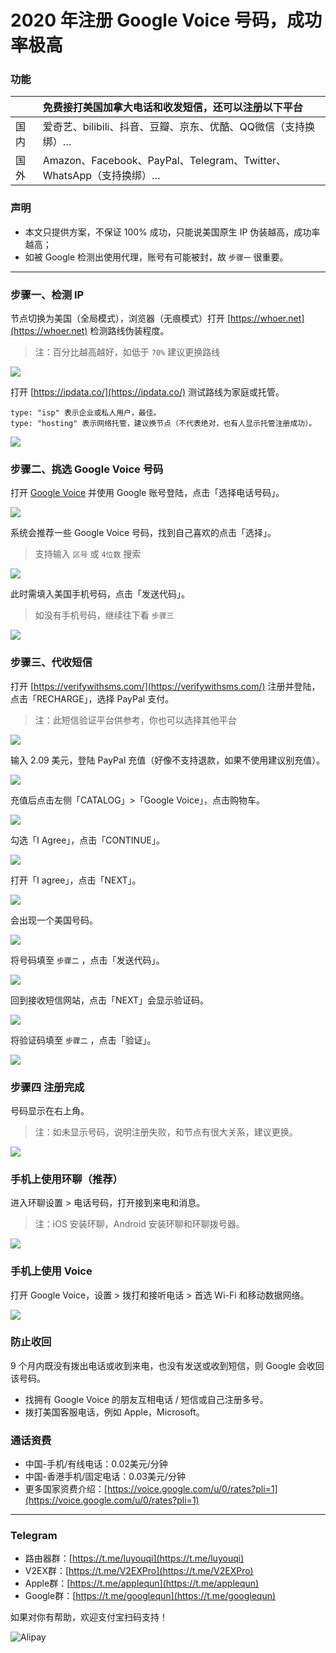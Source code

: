 # 2020 年注册 Google Voice 号码，成功率极高

### 功能

|     | 免费接打美国加拿大电话和收发短信，还可以注册以下平台                              |
|:--- |:------------------------------------------------------- |
| 国内  | 爱奇艺、bilibili、抖音、豆瓣、京东、优酷、QQ微信（支持换绑）…                    |
| 国外  | Amazon、Facebook、PayPal、Telegram、Twitter、WhatsApp（支持换绑）… |

### 声明

* 本文只提供方案，不保证 100% 成功，只能说美国原生 IP 伪装越高，成功率越高；
* 如被 Google 检测出使用代理，账号有可能被封，故 `步骤一` 很重要。

---

### 步骤一、检测 IP

节点切换为美国（全局模式），浏览器（无痕模式）打开 [https://whoer.net](https://whoer.net) 检测路线伪装程度。

> 注：百分比越高越好，如低于 `70%` 建议更换路线

![](pic/002.jpg)

打开 [https://ipdata.co/](https://ipdata.co/) 测试路线为家庭或托管。

```
type: "isp" 表示企业或私人用户，最佳。
type: "hosting" 表示网络托管，建议换节点（不代表绝对，也有人显示托管注册成功）。
```

![](pic/tuoguan.jpg)

### 步骤二、挑选 Google Voice 号码

打开 [Google Voice](https://voice.google.com/) 并使用 Google 账号登陆，点击「选择电话号码」。

![](pic/004.png)

系统会推荐一些 Google Voice 号码，找到自己喜欢的点击「选择」。

> 支持输入 `区号` 或 `4位数` 搜索

![](pic/005.png)

此时需填入美国手机号码，点击「发送代码」。

> 如没有手机号码，继续往下看 `步骤三`

![](pic/006.png)

### 步骤三、代收短信

打开 [https://verifywithsms.com/](https://verifywithsms.com/) 注册并登陆，点击「RECHARGE」，选择 PayPal 支付。

> 注：此短信验证平台供参考，你也可以选择其他平台

![](pic/008.png)

输入 2.09 美元，登陆 PayPal 充值（好像不支持退款，如果不使用建议别充值）。

![](pic/008.1.png)

充值后点击左侧「CATALOG」>「Google Voice」，点击购物车。

![](pic/009.png)

勾选「I Agree」，点击「CONTINUE」。

![](pic/009.1.png)

打开「I agree」，点击「NEXT」。

![](pic/010.png)

会出现一个美国号码。

![](pic/010.1.png)

将号码填至 `步骤二` ，点击「发送代码」。

![](pic/019.png)

回到接收短信网站，点击「NEXT」会显示验证码。

![](pic/020.png)

将验证码填至 `步骤二` ，点击「验证」。

![](pic/021.png)

### 步骤四 注册完成

号码显示在右上角。

> 注：如未显示号码，说明注册失败，和节点有很大关系，建议更换。

![](pic/011.png)

### 手机上使用环聊（推荐）

进入环聊设置 > 电话号码，打开接到来电和消息。

> 注：iOS 安装环聊，Android 安装环聊和环聊拨号器。

![](pic/huanliao.jpg)

### 手机上使用 Voice

打开 Google Voice，设置 > 拨打和接听电话 > 首选 Wi-Fi 和移动数据网络。

![](pic/voice.jpg)

### 防止收回

9 个月内既没有拨出电话或收到来电，也没有发送或收到短信，则 Google 会收回该号码。

* 找拥有 Google Voice 的朋友互相电话 / 短信或自己注册多号。
* 拨打美国客服电话，例如 Apple，Microsoft。

### 通话资费

* 中国-手机/有线电话：0.02美元/分钟
* 中国-香港手机/固定电话：0.03美元/分钟
* 更多国家资费介绍：[https://voice.google.com/u/0/rates?pli=1](https://voice.google.com/u/0/rates?pli=1)

----

### Telegram

* 路由器群：[https://t.me/luyouqi](https://t.me/luyouqi)
* V2EX群：[https://t.me/V2EXPro](https://t.me/V2EXPro)
* Apple群：[https://t.me/applequn](https://t.me/applequn)
* Google群：[https://t.me/googlequn](https://t.me/googlequn)

如果对你有帮助，欢迎支付宝扫码支持！

![Alipay](https://raw.githubusercontent.com/masonincn/tuchuang/master/uPic/Alipay.png)